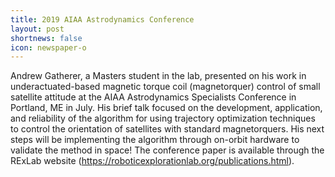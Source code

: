 ```yaml
---
title: 2019 AIAA Astrodynamics Conference
layout: post
shortnews: false
icon: newspaper-o
---
```


Andrew Gatherer, a Masters student in the lab, presented on his work in underactuated-based magnetic torque coil (magnetorquer) control of small satellite attitude at the AIAA Astrodynamics Specialists Conference in Portland, ME in July. His brief talk focused on the development, application, and reliability of the algorithm for using trajectory optimization techniques to control the orientation of satellites with standard magnetorquers. His next steps will be implementing the algorithm through on-orbit hardware to validate the method in space! The conference paper is available through the RExLab website (https://roboticexplorationlab.org/publications.html).
